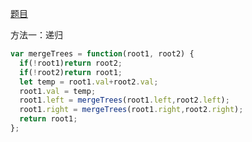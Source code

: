 [题目](https://leetcode.cn/problems/merge-two-binary-trees/)

方法一：递归
```js
var mergeTrees = function(root1, root2) {
  if(!root1)return root2;
  if(!root2)return root1;
  let temp = root1.val+root2.val;
  root1.val = temp;
  root1.left = mergeTrees(root1.left,root2.left);
  root1.right = mergeTrees(root1.right,root2.right);
  return root1;
};
```


